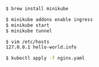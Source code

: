 ```bash
$ brew install minikube
```

```bash
$ minikube addons enable ingress
$ minikube start
$ minikube tunnel
```

```bash
$ vim /etc/hosts
127.0.0.1 hello-world.info
```

```bash
$ kubectl apply -f nginx.yaml
```
